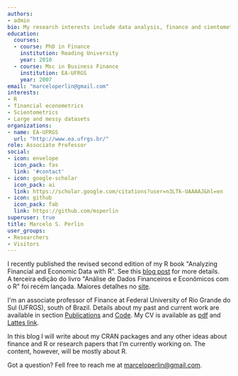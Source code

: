 ```yaml
---
authors:
- admin
bio: My research interests include data analysis, finance and cientometrics.
education:
  courses:
  - course: PhD in Finance
    institution: Reading University
    year: 2010
  - course: Msc in Business Finance
    institution: EA-UFRGS
    year: 2007
email: "marceloperlin@gmail.com"
interests:
- R
- financial econometrics
- Scientometrics
- Large and messy datasets
organizations:
- name: EA-UFRGS
  url: "http://www.ea.ufrgs.br/"
role: Associate Professor
social:
- icon: envelope
  icon_pack: fas
  link: '#contact'
- icon: google-scholar
  icon_pack: ai
  link: https://scholar.google.com/citations?user=n3LTk-UAAAAJ&hl=en
- icon: github
  icon_pack: fab
  link: https://github.com/msperlin
superuser: true
title: Marcelo S. Perlin
user_groups:
- Researchers
- Visitors
---
```


<div class="alert alert-danger">
  I recently published the revised second edition of my R book "Analyzing Financial and Economic Data with R". See this <a href = "https://www.msperlin.com/blog/post/2021-02-28-afedr-revision-2021/">blog post</a> for more details.
</div>

<div class="alert alert-info">
  A terceira edição do livro "Análise de Dados Financeiros e Econômicos com o R" foi recém lançada. Maiores detalhes no <a href = "https://www.msperlin.com/blog/publication/2021_book-adfer-pt/">site</a>.
</div>

I'm an associate professor of Finance at Federal University of Rio Grande do Sul (UFRGS), south of Brazil. Details about my past and current work are available in section [Publications](/blog/publication) and [Code](/blog/code). My CV is available as [pdf](/blog/files/cv.pdf) and [Lattes link](http://lattes.cnpq.br/3262699324398819). 

In this blog I will write about my CRAN packages and any other ideas about finance and R or research papers that I’m currently working on. The content, however, will be mostly about R.

Got a question? Fell free to reach me at [marceloperlin@gmail.com](mailto:marceloperlin@gmail.com).
